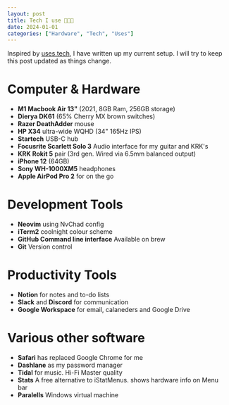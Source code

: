 ```yaml
---
layout: post
title: Tech I use 🧑🏽‍💻
date: 2024-01-01
categories: ["Hardware", "Tech", "Uses"]
---
```


Inspired by [uses.tech](http://uses.tech), I have written up my current setup. I will try to keep this post updated as things change.

# Computer & Hardware

- **M1 Macbook Air 13"** (2021, 8GB Ram, 256GB storage)
- **Dierya DK61** (65% Cherry MX brown switches)
- **Razer DeathAdder** mouse
- **HP X34** ultra-wide WQHD (34" 165Hz IPS)
- **Startech** USB-C hub
- **Focusrite Scarlett Solo 3** Audio interface for my guitar and KRK's
- **KRK Rokit 5** pair (3rd gen. Wired via 6.5mm balanced output)
- **iPhone 12** (64GB)
- **Sony WH-1000XM5** headphones
- **Apple AirPod Pro 2** for on the go


# Development Tools

- **Neovim** using NvChad config
- **iTerm2** coolnight colour scheme
- **GitHub Command line interface** Available on brew
- **Git** Version control


# Productivity Tools

- **Notion** for notes and to-do lists
- **Slack** and **Discord** for communication
- **Google Workspace** for email, calaneders and Google Drive

# Various other software

- **Safari** has replaced Google Chrome for me
- **Dashlane** as my password manager
- **Tidal** for music. Hi-Fi Master quality
- **Stats** A free alternative to iStatMenus. shows hardware info on Menu bar
- **Paralells** Windows virtual machine

